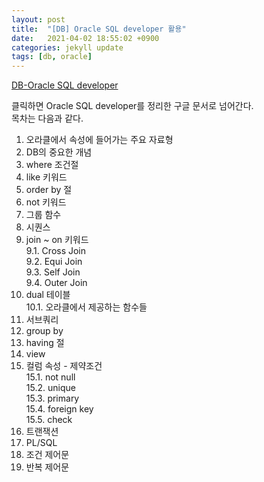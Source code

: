 ```yaml
---
layout: post
title:  "[DB] Oracle SQL developer 활용"
date:   2021-04-02 18:55:02 +0900
categories: jekyll update
tags: [db, oracle]
---
```

[DB-Oracle SQL developer]     

클릭하면 Oracle SQL developer를 정리한 구글 문서로 넘어간다.  
목차는 다음과 같다. 


[DB-Oracle SQL developer]:https://docs.google.com/document/d/1ttdnhQSGiP8oYt0saMN2S5nEIe6MOODr6DhZKSpAvLQ/edit#heading=h.26rku1b8pivp


1. 오라클에서 속성에 들어가는 주요 자료형
2. DB의 중요한 개념
3. where 조건절
4. like 키워드
5. order by 절
6. not 키워드
7. 그룹 함수
8. 시퀀스
9. join ~ on 키워드    
	9.1. Cross Join     
	9.2. Equi Join    
	9.3. Self Join    
	9.4. Outer Join    
10. dual 테이블    
	10.1. 오라클에서 제공하는 함수들
11. 서브쿼리
12. group by
13. having 절
14. view
15. 컬럼 속성 - 제약조건    
	15.1. not null   
	15.2. unique  
	15.3. primary  
	15.4. foreign key  
	15.5. check   
16. 트랜잭션
17. PL/SQL
18. 조건 제어문
19. 반복 제어문




